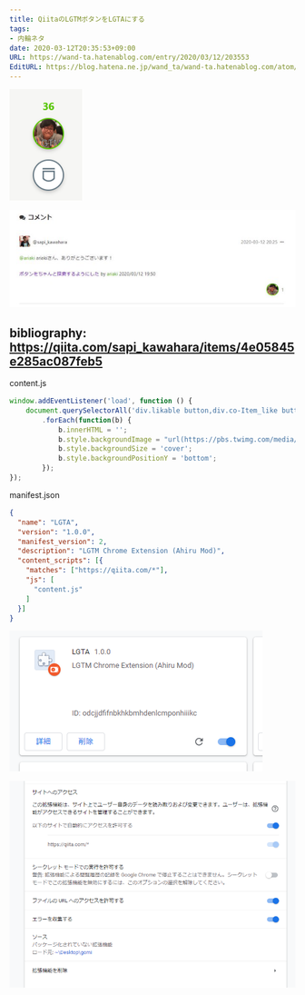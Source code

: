 ```yaml
---
title: QiitaのLGTMボタンをLGTAにする
tags:
- 内輪ネタ
date: 2020-03-12T20:35:53+09:00
URL: https://wand-ta.hatenablog.com/entry/2020/03/12/203553
EditURL: https://blog.hatena.ne.jp/wand_ta/wand-ta.hatenablog.com/atom/entry/26006613534202728
---
```


![20200312203518](../../../imgs/20200312203518.png)

![20200312204958](../../../imgs/20200312204958.png)

bibliography: https://qiita.com/sapi_kawahara/items/4e05845e285ac087feb5
---


content.js

```javascript
window.addEventListener('load', function () {
    document.querySelectorAll('div.likable button,div.co-Item_like button')
        .forEach(function(b) {
            b.innerHTML = '';
            b.style.backgroundImage = "url(https://pbs.twimg.com/media/D_kwp61UEAEBvmV?format=jpg&name=small)";
            b.style.backgroundSize = 'cover';
            b.style.backgroundPositionY = 'bottom';
        });
});
```


manifest.json

```json
{
  "name": "LGTA",
  "version": "1.0.0",
  "manifest_version": 2,
  "description": "LGTM Chrome Extension (Ahiru Mod)",
  "content_scripts": [{
    "matches": ["https://qiita.com/*"],
    "js": [
      "content.js"
    ]
  }]
}
```

![20200312203138](../../../imgs/20200312203138.png)

![20200312203716](../../../imgs/20200312203716.png)
